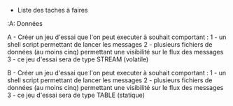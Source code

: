 * Liste des taches à faires 

:A: Données

A - Créer un jeu d'essai que l'on peut executer à souhait comportant :
  1 - un shell script permettant de lancer les messages
  2 - plusieurs fichiers de données (au moins cinq) permettant une visibilité sur le flux des messages
  3 - ce jeu d'essai sera de type STREAM (volatile)
  
B - Créer un jeu d'essai que l'on peut executer à souhait comportant :
  1 - un shell script permettant de lancer les messages
  2 - plusieurs fichiers de données (au moins cinq) permettant une visibilité sur le flux des messages
  3 - ce jeu d'essai sera de type TABLE (statique)
